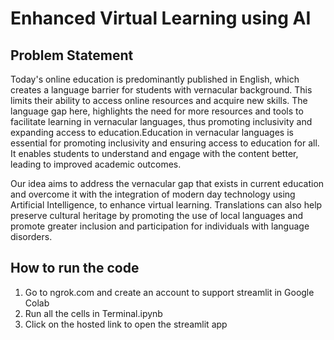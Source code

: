 # Enhanced Virtual Learning using AI
## Problem Statement
Today's online education is predominantly published in English, which creates a language barrier for students with vernacular background. This limits their ability to access online resources and acquire new skills. The language gap here, highlights the need for more resources and tools to facilitate learning in vernacular languages, thus promoting inclusivity and expanding access to education.Education in vernacular languages is essential for promoting inclusivity and ensuring access to education for all. It enables students to understand and engage with the content better, leading to improved academic outcomes. 

Our idea aims to address the vernacular gap that exists in current education and overcome it with the integration of modern day technology using Artificial Intelligence, to enhance virtual learning. Translations can also help preserve cultural heritage by promoting the use of local languages and promote greater inclusion and participation for individuals with language disorders.

## How to run the code
1. Go to ngrok.com and create an account to support streamlit in Google Colab
2. Run all the cells in Terminal.ipynb
3. Click on the hosted link to open the streamlit app
